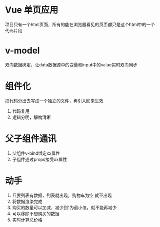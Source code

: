 # Vue 单页应用
项目只有一个html页面，所有的能在浏览器看见的页面都只是这个html中的一个代码片段

# v-model
双向数据绑定，让data数据源中的变量和input中的value实时双向同步

# 组件化
把代码分出去写成一个独立的文件，再引入回来生效

1. 代码复用
2. 逻辑分明，解构清晰

# 父子组件通讯
1. 父组件v-bind绑定xx属性
2. 子组件通过props接受xx属性


# 动手
1. 只要列表有数据，列表就出现，购物车为空 就不出现
2. 将数据渲染完成
3. 购买的数量可以加减，减少到1为最小值，就不能再减少
4. 可以移除不想购买的数据
5. 实时计算总价格
